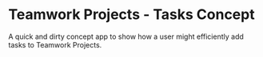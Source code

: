 # Teamwork Projects - Tasks Concept

A quick and dirty concept app to show how a user might efficiently add tasks to Teamwork Projects.
